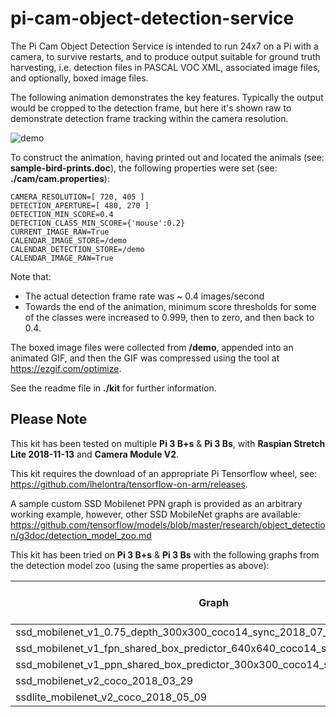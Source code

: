 # pi-cam-object-detection-service

The Pi Cam Object Detection Service is intended to run 24x7 on a Pi with a camera, 
to survive restarts, 
and to produce output suitable for ground truth harvesting, 
i.e. detection files in PASCAL VOC XML, associated image files, and optionally, boxed image files.

The following animation demonstrates the key features.
Typically the output would be cropped to the detection frame, but here it's shown raw to demonstrate detection frame tracking within the camera resolution.

![demo](eb_12_v08_480x270_01c_500k-20.gif)

To construct the animation, having printed out and located the animals (see: **sample-bird-prints.doc**), the following properties were set (see: **./cam/cam.properties**):

    CAMERA_RESOLUTION=[ 720, 405 ]
    DETECTION_APERTURE=[ 480, 270 ]
    DETECTION_MIN_SCORE=0.4
    DETECTION_CLASS_MIN_SCORE={'mouse':0.2}  
    CURRENT_IMAGE_RAW=True 
    CALENDAR_IMAGE_STORE=/demo
    CALENDAR_DETECTION_STORE=/demo
    CALENDAR_IMAGE_RAW=True

Note that:
-  The actual detection frame rate was ~ 0.4 images/second
-  Towards the end of the animation, minimum score thresholds for some of the classes were increased to 0.999, then to zero, and then back to 0.4.

The boxed image files were collected from **/demo**, appended into an animated GIF, and then the GIF was compressed using the tool at https://ezgif.com/optimize.

See the readme file in **./kit** for further information.


## Please Note
This kit has been tested on multiple **Pi 3 B+s** & **Pi 3 Bs**, with **Raspian Stretch Lite 2018-11-13** and **Camera Module V2**.

This kit requires the download of an appropriate Pi Tensorflow wheel, see: https://github.com/lhelontra/tensorflow-on-arm/releases.

A sample custom SSD Mobilenet PPN graph is provided as an arbitrary working example, 
however, other SSD MobileNet graphs are available: https://github.com/tensorflow/models/blob/master/research/object_detection/g3doc/detection_model_zoo.md

This kit has been tried on **Pi 3 B+s** & **Pi 3 Bs** with the following graphs from the detection model zoo (using the same properties as above):

| Graph | File Size | Seconds / Image | Images / Second |
|---|---|---|---|
| ssd_mobilenet_v1_0.75_depth_300x300_coco14_sync_2018_07_03               | 18m | 1.8 | 0.55 | 
| ssd_mobilenet_v1_fpn_shared_box_predictor_640x640_coco14_sync_2018_07_03 | 50m | Fails | | 
| ssd_mobilenet_v1_ppn_shared_box_predictor_300x300_coco14_sync_2018_07_03 | 11m | 2.0 | 0.49 |
| ssd_mobilenet_v2_coco_2018_03_29                                         | 68m | Fails | |
| ssdlite_mobilenet_v2_coco_2018_05_09                                     | 20m | 2.2 | 0.47 | 
